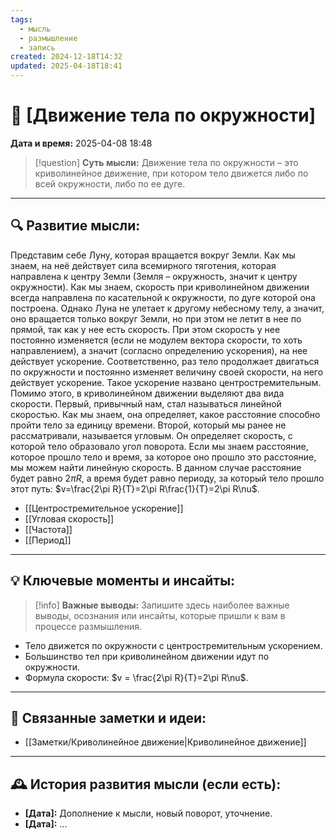 ```yaml
---
tags:
  - мысль
  - размышление
  - запись
created: 2024-12-18T14:32
updated: 2025-04-18T18:41
---
```


# 💭  [Движение тела по окружности]

**Дата и время:** 2025-04-08 18:48

> [!question] **Суть мысли:**
> Движение тела по окружности – это криволинейное движение, при котором тело движется либо по всей окружности, либо по ее дуге.

---

## 🔍 Развитие мысли:

Представим себе Луну, которая вращается вокруг Земли. Как мы знаем, на неё действует сила всемирного тяготения, которая направлена к центру Земли (Земля – окружность, значит к центру окружности). Как мы знаем, скорость при криволинейном движении всегда направлена по касательной к окружности, по дуге которой она построена. Однако Луна не улетает к другому небесному телу, а значит, оно вращается только вокруг Земли, но при этом не летит в нее по прямой, так как у нее есть скорость. При этом скорость у нее постоянно изменяется (если не модулем вектора скорости, то хоть направлением), а значит (согласно определению ускорения), на нее действует ускорение.
Соответственно, раз тело продолжает двигаться по окружности и постоянно изменяет величину своей скорости, на него действует ускорение. Такое ускорение названо центростремительным.
Помимо этого, в криволинейном движении выделяют два вида скорости. Первый, привычный нам, стал называться линейной скоростью. Как мы знаем, она определяет, какое расстояние способно пройти тело за единицу времени. Второй, который мы ранее не рассматривали, называется угловым. Он определяет скорость, с которой тело образовало угол поворота.
Если мы знаем расстояние, которое прошло тело и время, за которое оно прошло это расстояние, мы можем найти линейную скорость. В данном случае расстояние будет равно $2\pi R$, а время будет равно периоду, за который тело прошло этот путь: $v=\frac{2\pi R}{T}=2\pi R\frac{1}{T}=2\pi R\nu$. 

- [[Центростремительное ускорение]]
- [[Угловая скорость]]
- [[Частота]]
- [[Период]]

---

## 💡 Ключевые моменты и инсайты:

> [!info] **Важные выводы:**
> Запишите здесь наиболее важные выводы, осознания или инсайты, которые пришли к вам в процессе размышления.

- Тело движется по окружности с центростремительным ускорением.
- Большинство тел при криволинейном движении идут по окружности.
- Формула скорости: $v = \frac{2\pi R}{T}=2\pi R\nu$.

- - -

## 🔄 Связанные заметки и идеи:

- [[Заметки/Криволинейное движение|Криволинейное движение]]

---

## 🕰️ История развития мысли (если есть):

* **[Дата]:**  Дополнение к мысли, новый поворот, уточнение.
* **[Дата]:**  ...